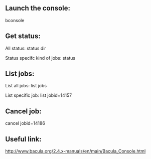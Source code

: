 Launch the console:
-------------------

bconsole

Get status:
---------------

All status: status dir

Status specifc kind of jobs: status

List jobs:
----------

List all jobs: list jobs

List specific job: list jobid=14157

Cancel job:
-----------

cancel jobid=14186

Useful link:
------------

http://www.bacula.org/2.4.x-manuals/en/main/Bacula_Console.html
